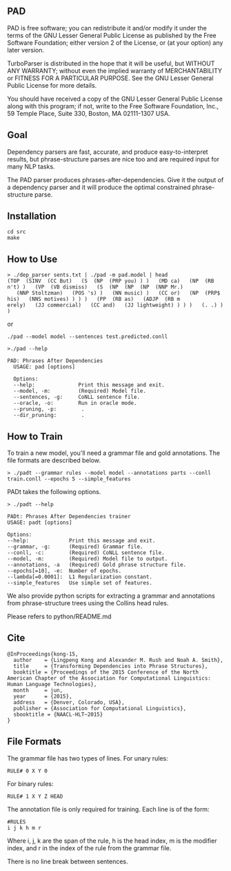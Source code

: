 ## PAD

PAD is free software; you can redistribute it and/or modify it under
the terms of the GNU Lesser General Public License as published by the Free
Software Foundation; either version 2 of the License, or (at your
option) any later version.

TurboParser is distributed in the hope that it will be useful, but WITHOUT
ANY WARRANTY; without even the implied warranty of MERCHANTABILITY or
FITNESS FOR A PARTICULAR PURPOSE.  See the GNU Lesser General Public License
for more details.

You should have received a copy of the GNU Lesser General Public License
along with this program; if not, write to the Free Software Foundation, Inc., 
59 Temple Place, Suite 330, Boston, MA 02111-1307 USA.

## Goal

Dependency parsers are fast, accurate, and produce easy-to-interpret results, but phrase-structure parses are nice too and are required input for many NLP tasks.

The PAD parser produces phrases-after-dependencies. Give it the output of a dependency parser and it will produce the optimal constrained phrase-structure parse.

## Installation

```
cd src
make
```

## How to Use

```
> ./dep_parser sents.txt | ./pad -m pad.model | head
(TOP  (SINV  (CC But)   (S  (NP  (PRP you) ) )   (MD ca)   (NP  (RB n't) )   (VP  (VB dismiss)   (S  (NP  (NP  (NP  (NNP Mr.) 
   (NNP Stoltzman)   (POS 's) )   (NN music) )   (CC or)   (NP  (PRP$ his)   (NNS motives) ) ) )   (PP  (RB as)   (ADJP  (RB m 
erely)   (JJ commercial)   (CC and)   (JJ lightweight) ) ) )   (. .) ) )                                          
```

or

```
./pad --model model --sentences test.predicted.conll
```


```
>./pad --help

PAD: Phrases After Dependencies
  USAGE: pad [options]

  Options:
  --help:              Print this message and exit.
  --model, -m:         (Required) Model file.
  --sentences, -g:     CoNLL sentence file.
  --oracle, -o:        Run in oracle mode.
  --pruning, -p:        .
  --dir_pruning:        .
```

## How to Train

To train a new model, you'll need a grammar file and gold annotations. The file formats are described below. 

```
> ./padt --grammar rules --model model --annotations parts --conll train.conll --epochs 5 --simple_features
```

PADt takes the following options.

```
> ./padt --help

PADt: Phrases After Dependencies trainer
USAGE: padt [options]

Options:
--help:             Print this message and exit.
--grammar, -g:      (Required) Grammar file.
--conll, -c:        (Required) CoNLL sentence file.
--model, -m:        (Required) Model file to output.
--annotations, -a   (Required) Gold phrase structure file.
--epochs[=10], -e:  Number of epochs.
--lambda[=0.0001]:  L1 Regularization constant.
--simple_features   Use simple set of features.
```


We also provide python scripts for extracting a grammar and annotations from phrase-structure trees using the Collins head rules. 

Please refers to python/README.md

## Cite

```
@InProceedings{kong-15,
  author    = {Lingpeng Kong and Alexander M. Rush and Noah A. Smith},
  title     = {Transforming Dependencies into Phrase Structures},
  booktitle = {Proceedings of the 2015 Conference of the North American Chapter of the Association for Computational Linguistics: Human Language Technologies},
  month     = jun,
  year      = {2015},
  address   = {Denver, Colorado, USA},
  publisher = {Association for Computational Linguistics},
  sbooktitle = {NAACL-HLT~2015}
}

```

## File Formats

The grammar file has two types of lines. For unary rules:

```
RULE# 0 X Y 0
```

For binary rules:

```
RULE# 1 X Y Z HEAD
```

The annotation file is only required for training. Each line is of the form:

```
#RULES
i j k h m r
```

Where i, j, k are the span of the rule, h is the head index, m is the modifier index, and r in the index of the rule from the grammar file. 

There is no line break between sentences.

